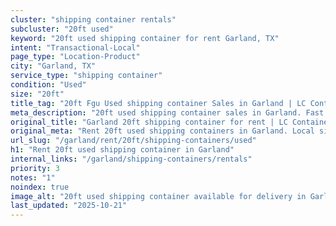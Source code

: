 ```yaml
---
cluster: "shipping container rentals"
subcluster: "20ft used"
keyword: "20ft used shipping container for rent Garland, TX"
intent: "Transactional-Local"
page_type: "Location-Product"
city: "Garland, TX"
service_type: "shipping container"
condition: "Used"
size: "20ft"
title_tag: "20ft Fgu Used shipping container Sales in Garland | LC Container"
meta_description: "20ft used shipping container sales in Garland. Fast delivery, competitive pricing. Serving shipping containers area. Quote ID: KE7. Call (214) 524-4168 for your free quote today."
original_title: "Garland 20ft shipping container for rent | LC Container"
original_meta: "Rent 20ft used shipping containers in Garland. Local since 2003. Flexible rental terms. Same-week delivery available. Get your free quote — call (214) 524-41..."
url_slug: "/garland/rent/20ft/shipping-containers/used"
h1: "Rent 20ft used shipping container in Garland"
internal_links: "/garland/shipping-containers/rentals"
priority: 3
notes: "1"
noindex: true
image_alt: "20ft used shipping container available for delivery in Garland"
last_updated: "2025-10-21"
---
```


<!-- TODO: Add unique city/inventory copy, images, and internal links here. -->

